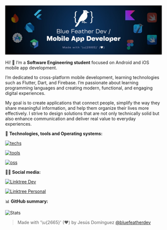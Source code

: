 ![](bluefeatherdev_header.jpg)

Hi! 👋 I’m a **Software Engineering student** focused on Android and iOS mobile app development.    

I’m dedicated to cross-platform mobile development, learning technologies such as Flutter, Dart, and Firebase. I’m passionate about learning programming languages and creating modern, functional, and engaging digital experiences.

My goal is to create applications that connect people, simplify the way they share meaningful information, and help them organize their lives more effectively. I strive to design solutions that are not only technically solid but also enhance communication and deliver real value to everyday experiences.


🎯 **Technologies, tools and Operating systems:**

[![techs](https://skills.syvixor.com/api/icons?i=flutter,dart,firebase,amazonwebservices,python,fastapi,mongodb,postgresql,json,jsonschema,jwt,openapi,oauth,websocket,rest,graphql,docker,kubernetes,bash&perline=8&radius=40)](https://github.com/syvixor/skills-icons)

[![tools](https://skills.syvixor.com/api/icons?i=vscode,androidstudio,googlecolaboratory,figma,canva,markdown,mermaid,obsidian,notion,git,github,githubactions,githubcopilot,gitlab,gemini,discord,uvicorn,swagger,redoc,thunderclient,vercel&perline=8&radius=40)](https://github.com/syvixor/skills-icons)

[![oss](https://skills.syvixor.com/api/icons?i=android,ios,macos,windows,ubuntu&perline=8&radius=40)](https://github.com/syvixor/skills-icons)

🧑‍💻 **Social media:**

[![Linktree Dev](https://img.shields.io/badge/linktr.ee_(dev)_-bluefeather.dev-0F4C75?style=for-the-badge&logo=linktree&labelColor=101010)](https://www.linktr.ee/bluefeather.dev)

[![Linktree Personal](https://img.shields.io/badge/linktr.ee_(personal)_-jesusdominguez2004-006A71?style=for-the-badge&logo=linktree&labelColor=101010)](https://www.linktr.ee/jesusdominguez2004)

📊 **GitHub summary:**

<img src="http://github-profile-summary-cards.vercel.app/api/cards/stats?username=bluefeatherdev&theme=noctis_minimus&locale=en" alt="Stats" />

> Made with '\u{2665}' (♥) by Jesús Domínguez [@bluefeatherdev](https://github.com/bluefeatherdev/)
